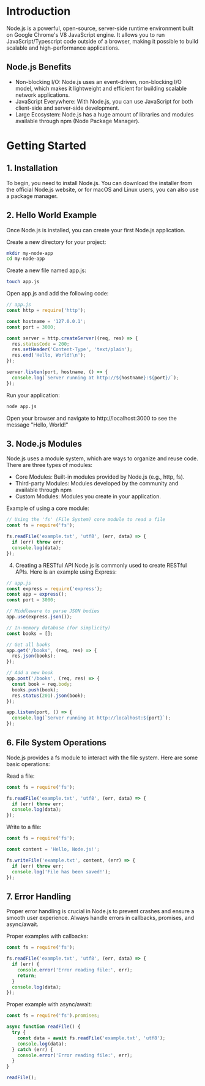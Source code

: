 # Introduction

Node.js is a powerful, open-source, server-side runtime environment built on Google Chrome's V8 JavaScript engine. It allows you to run JavaScript/Typescript code outside of a browser, making it possible to build scalable and high-performance applications.

## Node.js Benefits

- Non-blocking I/O: Node.js uses an event-driven, non-blocking I/O model, which makes it lightweight and efficient for building scalable network applications.
- JavaScript Everywhere: With Node.js, you can use JavaScript for both client-side and server-side development.
- Large Ecosystem: Node.js has a huge amount of libraries and modules available through npm (Node Package Manager).

# Getting Started

## 1. Installation
To begin, you need to install Node.js. You can download the installer from the official Node.js website, or for macOS and Linux users, you can also use a package manager.

## 2. Hello World Example
Once Node.js is installed, you can create your first Node.js application.

Create a new directory for your project:

```bash
mkdir my-node-app
cd my-node-app
```

Create a new file named app.js:

```bash
touch app.js
```

Open app.js and add the following code:

```javascript
// app.js
const http = require('http');

const hostname = '127.0.0.1';
const port = 3000;

const server = http.createServer((req, res) => {
  res.statusCode = 200;
  res.setHeader('Content-Type', 'text/plain');
  res.end('Hello, World!\n');
});

server.listen(port, hostname, () => {
  console.log(`Server running at http://${hostname}:${port}/`);
});
```

Run your application:

```bash
node app.js
```

Open your browser and navigate to http://localhost:3000 to see the message "Hello, World!"


## 3. Node.js Modules
Node.js uses a module system, which are ways to organize and reuse code. There are three types of modules:

- Core Modules: Built-in modules provided by Node.js (e.g., http, fs).
- Third-party Modules: Modules developed by the community and available through npm
- Custom Modules: Modules you create in your application.

Example of using a core module:

```javascript
// Using the 'fs' (File System) core module to read a file
const fs = require('fs');

fs.readFile('example.txt', 'utf8', (err, data) => {
  if (err) throw err;
  console.log(data);
});
```

4. Creating a RESTful API
Node.js is commonly used to create RESTful APIs. Here is an example using Express:

```javascript
// app.js
const express = require('express');
const app = express();
const port = 3000;

// Middleware to parse JSON bodies
app.use(express.json());

// In-memory database (for simplicity)
const books = [];

// Get all books
app.get('/books', (req, res) => {
  res.json(books);
});

// Add a new book
app.post('/books', (req, res) => {
  const book = req.body;
  books.push(book);
  res.status(201).json(book);
});

app.listen(port, () => {
  console.log(`Server running at http://localhost:${port}`);
});
```

## 6. File System Operations
Node.js provides a fs module to interact with the file system. Here are some basic operations:

Read a file:

```javascript
const fs = require('fs');

fs.readFile('example.txt', 'utf8', (err, data) => {
  if (err) throw err;
  console.log(data);
});
```

Write to a file:

```javascript
const fs = require('fs');

const content = 'Hello, Node.js!';

fs.writeFile('example.txt', content, (err) => {
  if (err) throw err;
  console.log('File has been saved!');
});
```

## 7. Error Handling
Proper error handling is crucial in Node.js to prevent crashes and ensure a smooth user experience. Always handle errors in callbacks, promises, and async/await.

Proper examples with callbacks:

```javascript
const fs = require('fs');

fs.readFile('example.txt', 'utf8', (err, data) => {
  if (err) {
    console.error('Error reading file:', err);
    return;
  }
  console.log(data);
});
```

Proper example with async/await:

```javascript
const fs = require('fs').promises;

async function readFile() {
  try {
    const data = await fs.readFile('example.txt', 'utf8');
    console.log(data);
  } catch (err) {
    console.error('Error reading file:', err);
  }
}

readFile();
```







